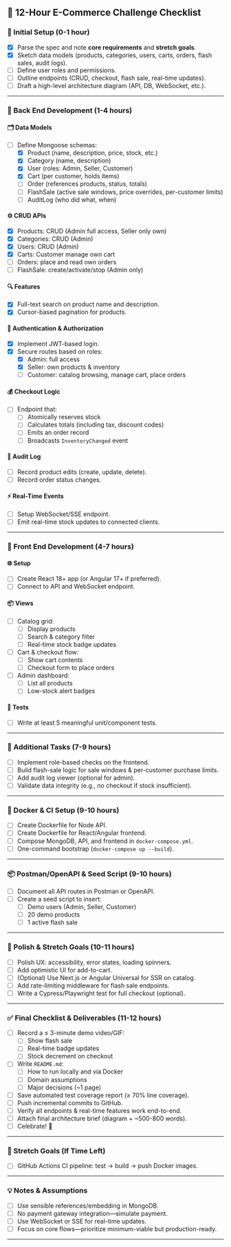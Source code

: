 ## 🚀 12-Hour E-Commerce Challenge Checklist

### 🏁 Initial Setup (0-1 hour)

- [x] Parse the spec and note **core requirements** and **stretch goals**.
- [x] Sketch data models (products, categories, users, carts, orders, flash sales, audit logs).
- [ ] Define user roles and permissions.
- [ ] Outline endpoints (CRUD, checkout, flash sale, real-time updates).
- [ ] Draft a high-level architecture diagram (API, DB, WebSocket, etc.).

---

### 💾 Back End Development (1-4 hours)

#### 🗂️ Data Models

- [ ] Define Mongoose schemas:
  - [x] Product (name, description, price, stock, etc.)
  - [x] Category (name, description)
  - [x] User (roles: Admin, Seller, Customer)
  - [x] Cart (per customer, holds items)
  - [ ] Order (references products, status, totals)
  - [ ] FlashSale (active sale windows, price overrides, per-customer limits)
  - [ ] AuditLog (who did what, when)

#### ⚙️ CRUD APIs

- [x] Products: CRUD (Admin full access, Seller only own)
- [x] Categories: CRUD (Admin)
- [x] Users: CRUD (Admin)
- [x] Carts: Customer manage own cart
- [ ] Orders: place and read own orders
- [ ] FlashSale: create/activate/stop (Admin only)

#### 🔍 Features

- [x] Full-text search on product name and description.
- [x] Cursor-based pagination for products.

#### 🔐 Authentication & Authorization

- [x] Implement JWT-based login.
- [x] Secure routes based on roles:
  - [x] Admin: full access
  - [x] Seller: own products & inventory
  - [ ] Customer: catalog browsing, manage cart, place orders

#### 💰 Checkout Logic

- [ ] Endpoint that:
  - [ ] Atomically reserves stock
  - [ ] Calculates totals (including tax, discount codes)
  - [ ] Emits an order record
  - [ ] Broadcasts `InventoryChanged` event

#### 📝 Audit Log

- [ ] Record product edits (create, update, delete).
- [ ] Record order status changes.

#### ⚡ Real-Time Events

- [ ] Setup WebSocket/SSE endpoint.
- [ ] Emit real-time stock updates to connected clients.

---

### 🎨 Front End Development (4-7 hours)

#### 🌐 Setup

- [ ] Create React 18+ app (or Angular 17+ if preferred).
- [ ] Connect to API and WebSocket endpoint.

#### 📦 Views

- [ ] Catalog grid:
  - [ ] Display products
  - [ ] Search & category filter
  - [ ] Real-time stock badge updates
- [ ] Cart & checkout flow:
  - [ ] Show cart contents
  - [ ] Checkout form to place orders
- [ ] Admin dashboard:
  - [ ] List all products
  - [ ] Low-stock alert badges

#### 🧪 Tests

- [ ] Write at least 5 meaningful unit/component tests.

---

### 🔧 Additional Tasks (7-9 hours)

- [ ] Implement role-based checks on the frontend.
- [ ] Build flash-sale logic for sale windows & per-customer purchase limits.
- [ ] Add audit log viewer (optional for admin).
- [ ] Validate data integrity (e.g., no checkout if stock insufficient).

---

### 🐳 Docker & CI Setup (9-10 hours)

- [ ] Create Dockerfile for Node API.
- [ ] Create Dockerfile for React/Angular frontend.
- [ ] Compose MongoDB, API, and frontend in `docker-compose.yml`.
- [ ] One-command bootstrap (`docker-compose up --build`).

---

### 📦 Postman/OpenAPI & Seed Script (9-10 hours)

- [ ] Document all API routes in Postman or OpenAPI.
- [ ] Create a seed script to insert:
  - [ ] Demo users (Admin, Seller, Customer)
  - [ ] 20 demo products
  - [ ] 1 active flash sale

---

### 🧹 Polish & Stretch Goals (10-11 hours)

- [ ] Polish UX: accessibility, error states, loading spinners.
- [ ] Add optimistic UI for add-to-cart.
- [ ] (Optional) Use Next.js or Angular Universal for SSR on catalog.
- [ ] Add rate-limiting middleware for flash sale endpoints.
- [ ] Write a Cypress/Playwright test for full checkout (optional).

---

### ✅ Final Checklist & Deliverables (11-12 hours)

- [ ] Record a ≤ 3-minute demo video/GIF:
  - [ ] Show flash sale
  - [ ] Real-time badge updates
  - [ ] Stock decrement on checkout
- [ ] Write `README.md`:
  - [ ] How to run locally and via Docker
  - [ ] Domain assumptions
  - [ ] Major decisions (~1 page)
- [ ] Save automated test coverage report (≥ 70% line coverage).
- [ ] Push incremental commits to GitHub.
- [ ] Verify all endpoints & real-time features work end-to-end.
- [ ] Attach final architecture brief (diagram + ~500-800 words).
- [ ] Celebrate! 🎉

---

### 🔬 Stretch Goals (If Time Left)

- [ ] GitHub Actions CI pipeline: test → build → push Docker images.

---

### 💡 Notes & Assumptions

- [ ] Use sensible references/embedding in MongoDB.
- [ ] No payment gateway integration—simulate payment.
- [ ] Use WebSocket or SSE for real-time updates.
- [ ] Focus on core flows—prioritize minimum-viable but production-ready.

---
